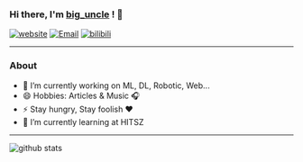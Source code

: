 ### Hi there, I'm [big_uncle](https://imuncle.github.io) ! 👋

[![website](https://img.shields.io/badge/-%E5%A4%A7%E5%8F%94%E7%9A%84%E5%B0%8F%E7%AB%99-1ca0f1?style=flat-square&logo=blogger&logoColor=white&link=https://imuncle.github.io)](https://imuncle.github.io) [![Email](https://img.shields.io/badge/-big.uncle@foxmail.com-c14438?style=flat-square&logo=Gmail&logoColor=white&link=mailto:big.uncle@foxmail.com)](mailto:big.uncle@foxmail.com) [![bilibili](https://img.shields.io/badge/bilibili-%E7%A7%83%E5%A4%B4%E6%80%AA%E5%94%90%E5%83%A7-red?link=https://space.bilibili.com/12628415)](https://space.bilibili.com/12628415)

---------------------------------------------------------------------------------------------------------------------------------------------------------------------------------
### About

-  🔭 I’m currently working on ML, DL, Robotic, Web...
-  😄 Hobbies: Articles & Music :headphones:
-  ⚡ Stay hungry, Stay foolish :heart: 
-  🌱 I’m currently learning at HITSZ

---------------------------------------------------------------------------------------------------------------------------------------------------------------------------------
![github stats](https://github-readme-stats.vercel.app/api?username=imuncle&show_icons=true)
